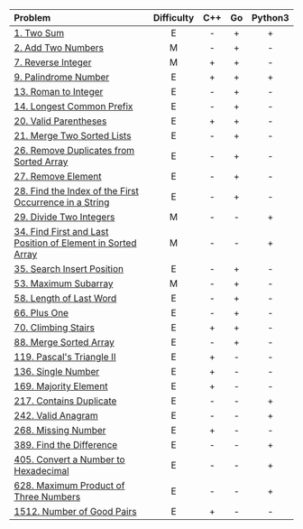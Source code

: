 |Problem|Difficulty|C++|Go|Python3|
|:-|:-:|:-:|:-:|:-:|
|[1. Two Sum](https://github.com/VitJRBOG/leetcode_exercises/tree/master/easy/e1)|E|-|+|+|
|[2. Add Two Numbers](https://github.com/VitJRBOG/leetcode_exercises/tree/master/medium/e2)|M|-|+|-|
|[7. Reverse Integer](https://github.com/VitJRBOG/leetcode_exercises/tree/master/medium/e7)|M|+|+|-|
|[9. Palindrome Number](https://github.com/VitJRBOG/leetcode_exercises/tree/master/easy/e9)|E|+|+|+|
|[13. Roman to Integer](https://github.com/VitJRBOG/leetcode_exercises/tree/master/easy/e13)|E|-|+|-|
|[14. Longest Common Prefix](https://github.com/VitJRBOG/leetcode_exercises/tree/master/easy/e14)|E|-|+|-|
|[20. Valid Parentheses](https://github.com/VitJRBOG/leetcode_exercises/tree/master/easy/e20)|E|+|+|-|
|[21. Merge Two Sorted Lists](https://github.com/VitJRBOG/leetcode_exercises/tree/master/easy/e21)|E|-|+|-|
|[26. Remove Duplicates from Sorted Array](https://github.com/VitJRBOG/leetcode_exercises/tree/master/easy/e26)|E|-|+|-|
|[27. Remove Element](https://github.com/VitJRBOG/leetcode_exercises/tree/master/easy/e27)|E|-|+|-|
|[28. Find the Index of the First Occurrence in a String](https://github.com/VitJRBOG/leetcode_exercises/tree/master/easy/e28)|E|-|+|-|
|[29. Divide Two Integers](https://github.com/VitJRBOG/leetcode_exercises/tree/master/medium/e29)|M|-|-|+|
|[34. Find First and Last Position of Element in Sorted Array](https://github.com/VitJRBOG/leetcode_exercises/tree/master/medium/e34)|M|-|-|+|
|[35. Search Insert Position](https://github.com/VitJRBOG/leetcode_exercises/tree/master/easy/e35)|E|-|+|-|
|[53. Maximum Subarray](https://github.com/VitJRBOG/leetcode_exercises/tree/master/medium/e53)|M|-|+|-|
|[58. Length of Last Word](https://github.com/VitJRBOG/leetcode_exercises/tree/master/easy/e58)|E|-|+|-|
|[66. Plus One](https://github.com/VitJRBOG/leetcode_exercises/tree/master/easy/e66)|E|-|+|-|
|[70. Climbing Stairs](https://github.com/VitJRBOG/leetcode_exercises/tree/master/easy/e70)|E|+|+|-|
|[88. Merge Sorted Array](https://github.com/VitJRBOG/leetcode_exercises/tree/master/easy/e88)|E|-|+|-|
|[119. Pascal's Triangle II](https://github.com/VitJRBOG/leetcode_exercises/tree/master/easy/e119)|E|+|-|-|
|[136. Single Number](https://github.com/VitJRBOG/leetcode_exercises/tree/master/easy/e136)|E|+|-|-|
|[169. Majority Element](https://github.com/VitJRBOG/leetcode_exercises/tree/master/easy/e169)|E|+|-|-|
|[217. Contains Duplicate](https://github.com/VitJRBOG/leetcode_exercises/tree/master/easy/e217)|E|-|-|+|
|[242. Valid Anagram](https://github.com/VitJRBOG/leetcode_exercises/tree/master/easy/e242)|E|-|-|+|
|[268. Missing Number](https://github.com/VitJRBOG/leetcode_exercises/tree/master/easy/e268)|E|+|-|-|
|[389. Find the Difference](https://github.com/VitJRBOG/leetcode_exercises/tree/master/easy/e389)|E|-|-|+|
|[405. Convert a Number to Hexadecimal](https://github.com/VitJRBOG/leetcode_exercises/tree/master/easy/e405)|E|-|-|+|
|[628. Maximum Product of Three Numbers](https://github.com/VitJRBOG/leetcode_exercises/tree/master/easy/e628)|E|-|-|+|
|[1512. Number of Good Pairs](https://github.com/VitJRBOG/leetcode_exercises/tree/master/easy/e1512)|E|+|-|-|

